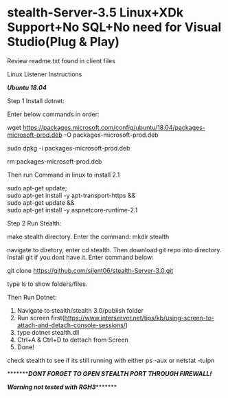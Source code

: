 # stealth-Server-3.5 Linux+XDk Support+No SQL+No need for Visual Studio(Plug & Play)


Review readme.txt found in client files 

Linux Listener Instructions 


***Ubuntu 18.04***


Step 1 Install dotnet:

Enter below commands in order:


wget https://packages.microsoft.com/config/ubuntu/18.04/packages-microsoft-prod.deb -O packages-microsoft-prod.deb

sudo dpkg -i packages-microsoft-prod.deb



rm packages-microsoft-prod.deb

Then run Command in linux to install 2.1



sudo apt-get update; \
  sudo apt-get install -y apt-transport-https && \
  sudo apt-get update && \
  sudo apt-get install -y aspnetcore-runtime-2.1

Step 2 Run Stealth:


make stealth directory. Enter the command: mkdir stealth

navigate to diretory, enter cd stealth. Then download git repo into directory. Install git if you dont have it. Enter command below:

git clone https://github.com/silent06/stealth-Server-3.0.git

type ls to show folders/files. 

Then Run Dotnet:
1) Navigate to stealth/stealth 3.0/publish folder
2) Run screen first(https://www.interserver.net/tips/kb/using-screen-to-attach-and-detach-console-sessions/)
3) type dotnet stealth.dll
4) Ctrl+A & Ctrl+D to dettach from Screen
5) Done!

check stealth to see if its still running with either ps -aux or netstat -tulpn


**************DONT FORGET TO OPEN STEALTH PORT THROUGH FIREWALL!*******

*********************Warning not tested with RGH3****************************
